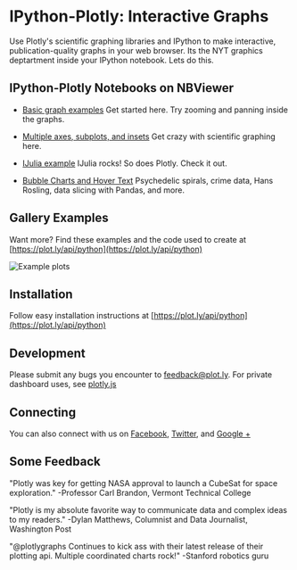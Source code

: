 IPython-Plotly: Interactive Graphs
======

Use Plotly's scientific graphing libraries and IPython to make interactive, publication-quality graphs
in your web browser. Its the NYT graphics deptartment inside your IPython notebook. Lets do this.

IPython-Plotly Notebooks on NBViewer
-----------------------------

- [Basic graph examples](http://nbviewer.ipython.org/7576511) Get started here. Try zooming and panning inside the graphs.

- [Multiple axes, subplots, and insets](http://nbviewer.ipython.org/7628933) Get crazy with scientific graphing here.
 
- [IJulia example](http://nbviewer.ipython.org/7551139) IJulia rocks! So does Plotly. Check it out.

- [Bubble Charts and Hover Text](http://nbviewer.ipython.org/gist/jackparmer/7729584) Psychedelic spirals, crime data, Hans Rosling, data slicing with Pandas, and more.

Gallery Examples
-------------

Want more? Find these examples and the code used to create at [https://plot.ly/api/python](https://plot.ly/api/python)


  ![](https://f.cloud.github.com/assets/5034604/1587845/c6098d92-5242-11e3-816e-10d96a545efa.png "Example plots")

Installation
------------

Follow easy installation instructions at [https://plot.ly/api/python](https://plot.ly/api/python)

Development
-----------

Please submit any bugs you encounter to feedback@plot.ly. For private dashboard uses, see [plotly.js](https://plot.ly/developers)

Connecting
-----------

You can also connect with us on [Facebook](facebook.com/plotly), [Twitter](https://twitter.com/plotlygraphs), and [Google +](https://plus.google.com/+PlotLy)

Some Feedback
----------------------

"Plotly was key for getting NASA approval to launch a CubeSat for space exploration." -Professor Carl Brandon, Vermont Technical College

"Plotly is my absolute favorite way to communicate data and complex ideas to my readers."  -Dylan Matthews, Columnist and Data Journalist, Washington Post

"@plotlygraphs Continues to kick ass with their latest release of their plotting api. Multiple coordinated charts rock!" -Stanford robotics guru
